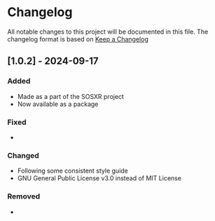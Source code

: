 # Changelog

All notable changes to this project will be documented in this file.
The changelog format is based on [Keep a Changelog](https://keepachangelog.com/en/1.0.0/)


## [1.0.2] - 2024-09-17


### Added

- Made as a part of the SOSXR project
- Now available as a package

### Fixed

-

### Changed

- Following some consistent style guide 
- GNU General Public License v3.0 instead of MIT License

### Removed

-
